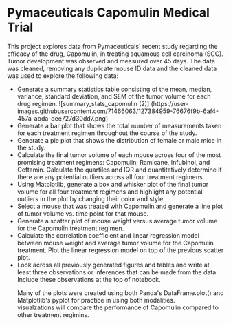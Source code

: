 # Pymaceuticals Capomulin Medical Trial

This project explores data from Pymaceuticals' recent study regarding the efficacy of the drug, Capomulin, in treating squamous cell carcinoma (SCC). Tumor development was observed and measured over 45 days. The data was cleaned, removing any duplicate mouse ID data and the cleaned data was used to explore the following data: 

<ul><li> Generate a summary statistics table consisting of the mean, median, variance, standard deviation, and SEM of the tumor volume for each drug regimen. 
  ![summary_stats_capomulin (2)] (https://user-images.githubusercontent.com/71466063/127384959-76676f9b-6af4-457a-abda-dee727d30dd7.png) 
  <li> Generate a bar plot that shows the total number of measurements taken for each treatment regimen throughout the course of the study.
  <li> Generate a pie plot that shows the distribution of female or male mice in the study.
  <li> Calculate the final tumor volume of each mouse across four of the most promising treatment regimens: Capomulin, Ramicane, Infubinol, and Ceftamin. Calculate the quartiles and IQR and quantitatively determine if there are any potential outliers across all four treatment regimens.
  <li> Using Matplotlib, generate a box and whisker plot of the final tumor volume for all four treatment regimens and highlight any potential outliers in the plot by changing their color and style.
  <li> Select a mouse that was treated with Capomulin and generate a line plot of tumor volume vs. time point for that mouse.
  <li> Generate a scatter plot of mouse weight versus average tumor volume for the Capomulin treatment regimen.
  <li> Calculate the correlation coefficient and linear regression model between mouse weight and average tumor volume for the Capomulin treatment. Plot the linear regression model on top of the previous scatter plot.
  <li> Look across all previously generated figures and tables and write at least three observations or inferences that can be made from the data. Include these observations at the top of notebook.
    
Many of the plots were created using both Panda's DataFrame.plot() and Matplotlib's pyplot for practice in using both modalities.  
visualzations will compare the performance of Capomulin compared to other treatment regimins. 
